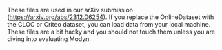 These files are used in our arXiv submission (https://arxiv.org/abs/2312.06254). If you replace the OnlineDataset with the CLOC or Criteo dataset, you can load data from your local machine. These files are a bit hacky and you should not touch them unless you are diving into evaluating Modyn.
